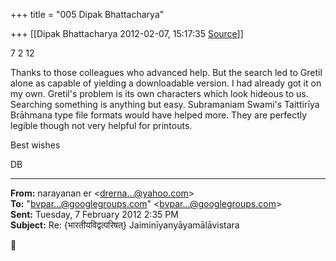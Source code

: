 +++
title = "005 Dipak Bhattacharya"

+++
[[Dipak Bhattacharya	2012-02-07, 15:17:35 [Source](https://groups.google.com/g/bvparishat/c/sKladbCpw7c)]]



7 2 12

Thanks to those colleagues who advanced help. But the search led to Gretil alone as capable of yielding a downloadable version. I had already got it on my own. Gretil's problem is its own characters which look hideous to us. Searching something is anything but easy.
Subramaniam Swami's Taittirīya Brāhmana type file formats would have helped more. They are perfectly legible though not very helpful for printouts.

Best wishes

DB

------------------------------------------------------------------------

**From:** narayanan er \<[drerna...@yahoo.com]()\>  
**To:** "[bvpar...@googlegroups.com]()" \<[bvpar...@googlegroups.com]()\>  
**Sent:** Tuesday, 7 February 2012 2:35 PM  
**Subject:** Re: {भारतीयविद्वत्परिषत्} Jaiminīyanyāyamālāvistara  



